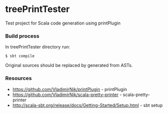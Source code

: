 treePrintTester
===============

Test project for Scala code generation using printPlugin

### Build process

In treePrintTester directory run:
   
```shell
$ sbt compile
```

Original sources should be replaced by generated from ASTs.

### Resources

 - <https://github.com/VladimirNik/printPlugin> - printPlugin
 - <https://github.com/VladimirNik/scala-pretty-printer> - scala-pretty-printer
 - <http://scala-sbt.org/release/docs/Getting-Started/Setup.html> - sbt setup
